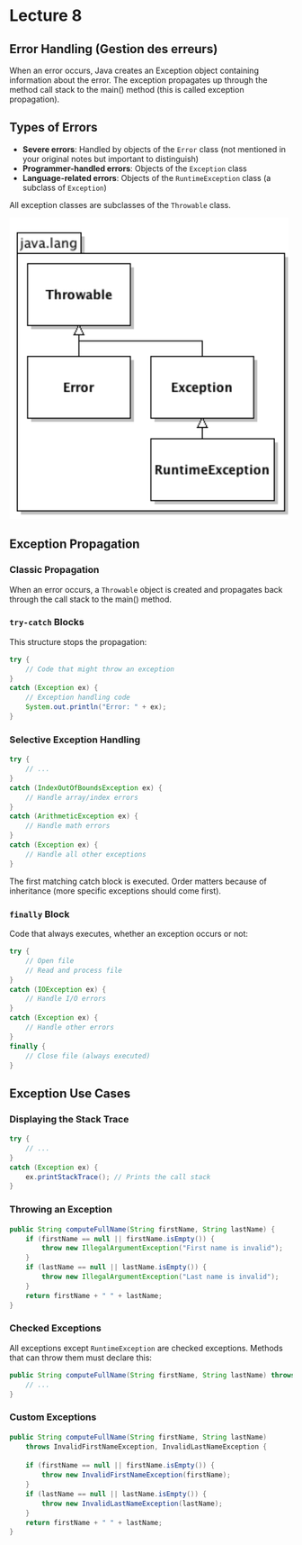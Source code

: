 # Lecture 8

## Error Handling (Gestion des erreurs)

When an error occurs, Java creates an Exception object containing information about the error. The exception propagates up through the method call stack to the main() method (this is called exception propagation).

## Types of Errors

- **Severe errors**: Handled by objects of the `Error` class (not mentioned in your original notes but important to distinguish)
- **Programmer-handled errors**: Objects of the `Exception` class
- **Language-related errors**: Objects of the `RuntimeException` class (a subclass of `Exception`)

All exception classes are subclasses of the `Throwable` class.

![Exception class hierarchy](exception_diagram.png)

## Exception Propagation

### Classic Propagation

When an error occurs, a `Throwable` object is created and propagates back through the call stack to the main() method.

### `try-catch` Blocks

This structure stops the propagation:

```java
try {
    // Code that might throw an exception
} 
catch (Exception ex) {
    // Exception handling code
    System.out.println("Error: " + ex);
}
```

### Selective Exception Handling

```java
try {
    // ...
}
catch (IndexOutOfBoundsException ex) {
    // Handle array/index errors
}
catch (ArithmeticException ex) {
    // Handle math errors
}
catch (Exception ex) {
    // Handle all other exceptions
}
```

The first matching catch block is executed. Order matters because of inheritance (more specific exceptions should come first).

### `finally` Block

Code that always executes, whether an exception occurs or not:

```java
try {
    // Open file
    // Read and process file
}
catch (IOException ex) {
    // Handle I/O errors
}
catch (Exception ex) {
    // Handle other errors
}
finally {
    // Close file (always executed)
}
```

## Exception Use Cases

### Displaying the Stack Trace

```java
try {
    // ...
}
catch (Exception ex) {
    ex.printStackTrace(); // Prints the call stack
}
```

### Throwing an Exception

```java
public String computeFullName(String firstName, String lastName) {
    if (firstName == null || firstName.isEmpty()) {
        throw new IllegalArgumentException("First name is invalid");
    }
    if (lastName == null || lastName.isEmpty()) {
        throw new IllegalArgumentException("Last name is invalid");
    }
    return firstName + " " + lastName;
}
```

### Checked Exceptions

All exceptions except `RuntimeException` are checked exceptions. Methods that can throw them must declare this:

```java
public String computeFullName(String firstName, String lastName) throws Exception {
    // ...
}
```

### Custom Exceptions

```java
public String computeFullName(String firstName, String lastName)
    throws InvalidFirstNameException, InvalidLastNameException {
    
    if (firstName == null || firstName.isEmpty()) {
        throw new InvalidFirstNameException(firstName);
    }
    if (lastName == null || lastName.isEmpty()) {
        throw new InvalidLastNameException(lastName);
    }
    return firstName + " " + lastName;
}
```